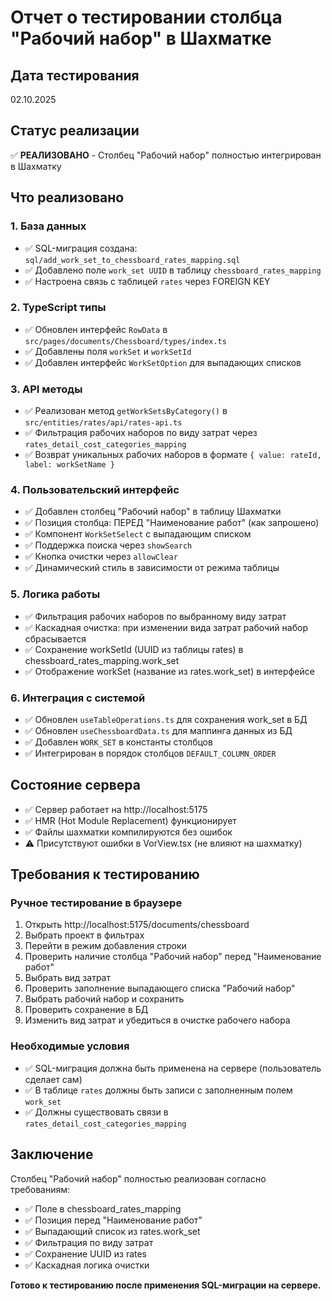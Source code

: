 # Отчет о тестировании столбца "Рабочий набор" в Шахматке

## Дата тестирования
02.10.2025

## Статус реализации
✅ **РЕАЛИЗОВАНО** - Столбец "Рабочий набор" полностью интегрирован в Шахматку

## Что реализовано

### 1. База данных
- ✅ SQL-миграция создана: `sql/add_work_set_to_chessboard_rates_mapping.sql`
- ✅ Добавлено поле `work_set UUID` в таблицу `chessboard_rates_mapping`
- ✅ Настроена связь с таблицей `rates` через FOREIGN KEY

### 2. TypeScript типы
- ✅ Обновлен интерфейс `RowData` в `src/pages/documents/Chessboard/types/index.ts`
- ✅ Добавлены поля `workSet` и `workSetId`
- ✅ Добавлен интерфейс `WorkSetOption` для выпадающих списков

### 3. API методы
- ✅ Реализован метод `getWorkSetsByCategory()` в `src/entities/rates/api/rates-api.ts`
- ✅ Фильтрация рабочих наборов по виду затрат через `rates_detail_cost_categories_mapping`
- ✅ Возврат уникальных рабочих наборов в формате `{ value: rateId, label: workSetName }`

### 4. Пользовательский интерфейс
- ✅ Добавлен столбец "Рабочий набор" в таблицу Шахматки
- ✅ Позиция столбца: ПЕРЕД "Наименование работ" (как запрошено)
- ✅ Компонент `WorkSetSelect` с выпадающим списком
- ✅ Поддержка поиска через `showSearch`
- ✅ Кнопка очистки через `allowClear`
- ✅ Динамический стиль в зависимости от режима таблицы

### 5. Логика работы
- ✅ Фильтрация рабочих наборов по выбранному виду затрат
- ✅ Каскадная очистка: при изменении вида затрат рабочий набор сбрасывается
- ✅ Сохранение workSetId (UUID из таблицы rates) в chessboard_rates_mapping.work_set
- ✅ Отображение workSet (название из rates.work_set) в интерфейсе

### 6. Интеграция с системой
- ✅ Обновлен `useTableOperations.ts` для сохранения work_set в БД
- ✅ Обновлен `useChessboardData.ts` для маппинга данных из БД
- ✅ Добавлен `WORK_SET` в константы столбцов
- ✅ Интегрирован в порядок столбцов `DEFAULT_COLUMN_ORDER`

## Состояние сервера
- ✅ Сервер работает на http://localhost:5175
- ✅ HMR (Hot Module Replacement) функционирует
- ✅ Файлы шахматки компилируются без ошибок
- ⚠️ Присутствуют ошибки в VorView.tsx (не влияют на шахматку)

## Требования к тестированию

### Ручное тестирование в браузере
1. Открыть http://localhost:5175/documents/chessboard
2. Выбрать проект в фильтрах
3. Перейти в режим добавления строки
4. Проверить наличие столбца "Рабочий набор" перед "Наименование работ"
5. Выбрать вид затрат
6. Проверить заполнение выпадающего списка "Рабочий набор"
7. Выбрать рабочий набор и сохранить
8. Проверить сохранение в БД
9. Изменить вид затрат и убедиться в очистке рабочего набора

### Необходимые условия
- ✅ SQL-миграция должна быть применена на сервере (пользователь сделает сам)
- ✅ В таблице `rates` должны быть записи с заполненным полем `work_set`
- ✅ Должны существовать связи в `rates_detail_cost_categories_mapping`

## Заключение

Столбец "Рабочий набор" полностью реализован согласно требованиям:
- ✅ Поле в chessboard_rates_mapping
- ✅ Позиция перед "Наименование работ"
- ✅ Выпадающий список из rates.work_set
- ✅ Фильтрация по виду затрат
- ✅ Сохранение UUID из rates
- ✅ Каскадная логика очистки

**Готово к тестированию после применения SQL-миграции на сервере.**